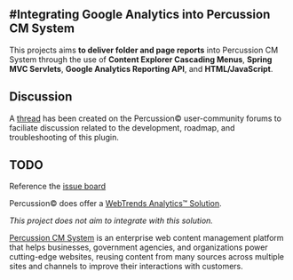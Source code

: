 #Integrating Google Analytics into Percussion CM System
---
This projects aims **to deliver folder and page reports** into Percussion CM System through the use of **Content Explorer Cascading Menus**, **Spring MVC Servlets**, **Google Analytics Reporting API**, and **HTML/JavaScript**.

## Discussion
A [thread](http://forum.percussion.com/showthread.php?11097-github-plugin-Google-Analytics-Reporting) has been created on the Percussion&copy; user-community forums to faciliate discussion related to the development, roadmap, and troubleshooting of this plugin.

## TODO
Reference the [issue board](https://github.com/rileyw/PercussionGoogleAnalytics/issues)

Percussion&copy; does offer a [WebTrends Analytics&trade; Solution](http://www.percussion.com/Assets/www.percussion.com/resources/available-resources/product-information/Percussion-WebTrends-Analytics-Solution.pdf). 

*This project does not aim to integrate with this solution.*

[Percussion CM System](http://www.percussion.com/) is an enterprise web content management platform that helps businesses, government agencies, and organizations power cutting-edge websites, reusing content from many sources across multiple sites and channels to improve their interactions with customers.



